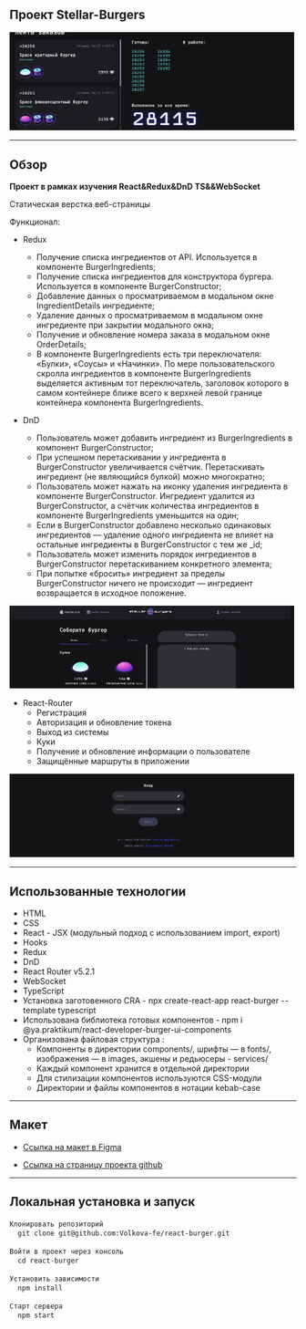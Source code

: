 ## Проект Stellar-Burgers

<img src="demo/feed.png" width="500">

___
## Обзор
**Проект в рамках изучения React&Redux&DnD TS&&WebSocket**

Статическая верстка веб-страницы

Функционал:
 * Redux
 
   - Получение списка ингредиентов от API. Используется в компоненте BurgerIngredients;
   - Получение списка ингредиентов для конструктора бургера. Используется в компоненте BurgerConstructor;
   - Добавление данных о просматриваемом в модальном окне IngredientDetails ингредиенте;
   - Удаление данных о просматриваемом в модальном окне ингредиенте при закрытии модального окна;
   - Получение и обновление номера заказа в модальном окне OrderDetails;
   - В компоненте BurgerIngredients есть три переключателя: «Булки», «Соусы» и «Начинки». По мере пользовательского скролла ингредиентов в компоненте BurgerIngredients выделяется активным тот переключатель, заголовок которого в самом контейнере ближе всего к верхней левой границе контейнера компонента BurgerIngredients.
 * DnD
 
   - Пользователь может добавить ингредиент из BurgerIngredients в компонент BurgerConstructor;
   - При успешном перетаскивании у ингредиента в BurgerConstructor увеличивается счётчик. Перетаскивать ингредиент (не являющийся булкой) можно многократно;
   - Пользователь может нажать на иконку удаления ингредиента в компоненте BurgerConstructor. Ингредиент удалится из BurgerConstructor, а счётчик количества ингредиентов в компоненте BurgerIngredients уменьшится на один;
   - Если в BurgerConstructor добавлено несколько одинаковых ингредиентов — удаление одного ингредиента не влияет на остальные ингредиенты в BurgerConstructor с тем же _id;
   - Пользователь может изменить порядок ингредиентов в BurgerConstructor перетаскиванием конкретного элемента;
   - При попытке «бросить» ингредиент за пределы BurgerConstructor ничего не происходит — ингредиент возвращается в исходное положение.

<img src="demo/main.png" width="500">


* React-Router
   - Регистрация
   - Авторизация и обновление токена
   - Выход из системы
   - Куки
   - Получение и обновление информации о пользователе
   - Защищённые маршруты в приложении

<img src="demo/login.png" width="500">

___
## Использованные технологии
* HTML
* CSS
* React - JSX (модульный подход с использованием import, export)
* Hooks
* Redux
* DnD
* React Router v5.2.1
* WebSocket
* TypeScript
* Установка заготовенного CRA - npx create-react-app react-burger --template typescript 
* Использована библиотека готовых компонентов - npm i @ya.praktikum/react-developer-burger-ui-components 
* Организована файловая структура : 
  - Компоненты в директории components/, шрифты — в fonts/, изображения — в images, экшены и редьюсеры - services/
  - Каждый компонент хранится в отдельной директории
  - Для стилизации компонентов используются CSS-модули
  - Директории и файлы компонентов в нотации kebab-case

___
## Макет

* [Ссылка на макет в Figma](https://www.figma.com/file/ocw9a6hNGeAejl4F3G9fp8/React-_-%D0%9F%D1%80%D0%BE%D0%B5%D0%BA%D1%82%D0%BD%D1%8B%D0%B5-%D0%B7%D0%B0%D0%B4%D0%B0%D1%87%D0%B8-(3-%D0%BC%D0%B5%D1%81%D1%8F%D1%86%D0%B0)_external_link?node-id=0%3A1)

* [Ссылка на страницу проекта github](https://volkova-fe.github.io/react-burger/)

___
## Локальная установка и запуск
```
Клонировать репозиторий
  git clone git@github.com:Volkova-fe/react-burger.git

Войти в проект через консоль
  cd react-burger

Установить зависимости
  npm install

Старт сервера
  npm start
```
